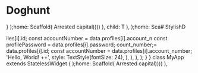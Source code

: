 # Doghunt
  }
    );home: Scaffold(
        Arrested capital))))
        ),         child: T
      ),
    );home: Sca# StylishD

iles[i].id;
        const accountNumber = data.profiles[i].account_n
        const profilePassword = data.profiles[i].password;
count_number;= data.profiles[i].id;
        const accountNumber = data.profiles[i].account_number;
            'Hello, World! ++',
            style: TextStyle(fontSize: 24),
          ),
        ),
      ),
    );
  }
}
class MyApp extends StatelessWidget {
    );home: Scaffold(
        Arrested capital))))
        ),
